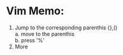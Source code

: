 Vim Memo:  
============================================  
1. Jump to the corresponding parenthis {},()  
    a. move to the parenthis  
    b. press '%'  
2. More 
